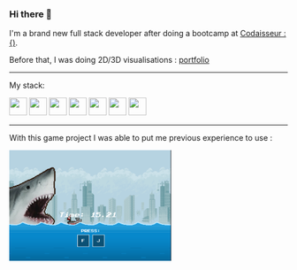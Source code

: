 ### Hi there 👋

I'm a brand new full stack developer after doing a bootcamp at [Codaisseur :{)](https://codaisseur.com/courses/academy/).

Before that, I was doing 2D/3D visualisations : [portfolio](http://be.net/mvde)


---
My stack:

<img height="32" width="32" src="https://cdn.jsdelivr.net/npm/simple-icons@v7/icons/javascript.svg" /> <img height="32" width="32" src="https://unpkg.com/simple-icons@v7/icons/npm.svg" /> <img height="32" width="32" src="https://cdn.jsdelivr.net/npm/simple-icons@v7/icons/react.svg" /> <img height="32" width="32" src="https://cdn.jsdelivr.net/npm/simple-icons@v7/icons/redux.svg" /> <img height="32" width="32" src="https://cdn.jsdelivr.net/npm/simple-icons@v7/icons/sequelize.svg" />
<img height="32" width="32" src="https://cdn.jsdelivr.net/npm/simple-icons@v7/icons/express.svg" /> <img height="32" width="32" src="https://cdn.jsdelivr.net/npm/simple-icons@v7/icons/postgresql.svg" />

---

With this game project I was able to put me previous experience to use :

[<img height="200" src="https://github.com/git-meaux/button-basher/raw/main/game-screens/shark.png" />](https://github.com/git-meaux/button-basher)


<!--
**git-meaux/git-meaux** is a ✨ _special_ ✨ repository because its `README.md` (this file) appears on your GitHub profile.

Here are some ideas to get you started:

- 🔭 I’m currently working on ...
- 🌱 I’m currently learning ...
- 👯 I’m looking to collaborate on ...
- 🤔 I’m looking for help with ...
- 💬 Ask me about ...
- 📫 How to reach me: ...
- 😄 Pronouns: ...
- ⚡ Fun fact: ...
-->
